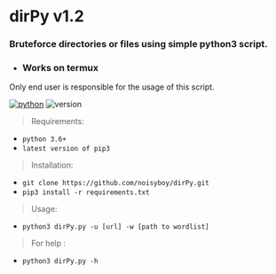 # dirPy v1.2
### Bruteforce directories or files using simple python3 script.
* ### Works on termux 
Only end user is responsible for the usage of this script. 

[![python](https://img.shields.io/badge/code-python-informational?style=flat&logo=python&logoColor=yellow&color=black)](dirbruter.py)
![version](https://img.shields.io/badge/release-v1.2-brightgreen)

>Requirements:
* `python 3.6+`
* `latest version of pip3`

> Installation: 
* `git clone https://github.com/noisyboy/dirPy.git`
* `pip3 install -r requirements.txt`

>Usage:
* `python3 dirPy.py -u [url] -w [path to wordlist] `
>For help :
* `python3 dirPy.py -h`
